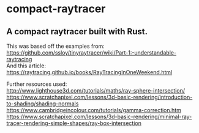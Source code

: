 # compact-raytracer
## A compact raytracer built with Rust.

This was based off the examples from: https://github.com/ssloy/tinyraytracer/wiki/Part-1:-understandable-raytracing \
And this article:
https://raytracing.github.io/books/RayTracingInOneWeekend.html

Further resources used:\
http://www.lighthouse3d.com/tutorials/maths/ray-sphere-intersection/ \
https://www.scratchapixel.com/lessons/3d-basic-rendering/introduction-to-shading/shading-normals \
https://www.cambridgeincolour.com/tutorials/gamma-correction.htm \
https://www.scratchapixel.com/lessons/3d-basic-rendering/minimal-ray-tracer-rendering-simple-shapes/ray-box-intersection

